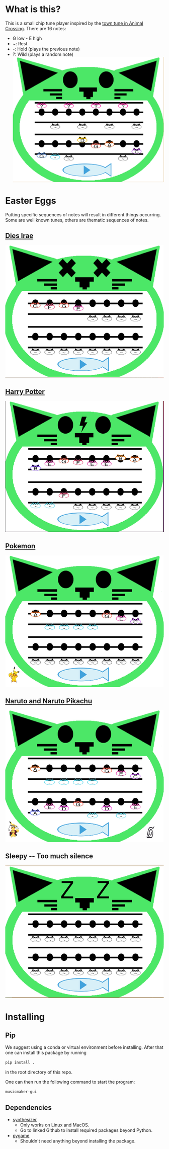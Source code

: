 # What is this?
This is a small chip tune player inspired by the 
[town tune in Animal Crossing](https://animalcrossing.fandom.com/wiki/Town_tune).
There are 16 notes:
+ G low - E high
+ ~: Rest
+ -: Hold (plays the previous note)
+ ?: Wild (plays a random note)
![Example tune](example_screenshot.png?raw=true)

# Easter Eggs
Putting specific sequences of notes will result in different things 
occurring.
Some are well known tunes, others are thematic sequences of notes.
## [Dies Irae](https://en.wikipedia.org/wiki/Dies_irae)
![Example of using Dies Irae](easter_egg_screenshots/dies_irae.png?raw=true)
## [Harry Potter](https://en.wikipedia.org/wiki/Music_of_the_Harry_Potter_films)
![Example of using Harry Potter](easter_egg_screenshots/harry_potter.png?raw=true)
## [Pokemon](https://en.wikipedia.org/wiki/Pok%C3%A9mon_Theme)
![Example of using Pokemon](easter_egg_screenshots/pokemon.png?raw=true)
## [Naruto and Naruto Pikachu](https://en.wikipedia.org/wiki/Naruto)
![Example of using Naruto and Pokemon Together](easter_egg_screenshots/naruto_and_naruto_pokemon.png?raw=true)
## Sleepy -- Too much silence
![Example of sleepy kitty](easter_egg_screenshots/sleepy.png?raw=true)

# Installing
## Pip
We suggest using a conda or virtual environment before installing.
After that one can install this package by running
```bash
pip install .
```
in the root directory of this repo.

One can then run the following command to start the program:
```bash
musicmaker-gui
```

## Dependencies
+ [synthesizer](https://github.com/yuma-m/synthesizer)
  + Only works on Linux and MacOS.
  + Go to linked Github to install required packages beyond Python.
+ [pygame](https://www.pygame.org/wiki/GettingStarted)
  + Shouldn't need anything beyond installing the package.
